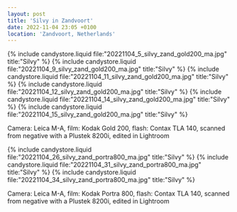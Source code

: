 ```yaml
---
layout: post
title: 'Silvy in Zandvoort'
date: 2022-11-04 23:05 +0100
location: 'Zandvoort, Netherlands'
---
```


{% include candystore.liquid file:"20221104_5_silvy_zand_gold200_ma.jpg" title:"Silvy" %}
{% include candystore.liquid file:"20221104_9_silvy_zand_gold200_ma.jpg" title:"Silvy" %}
{% include candystore.liquid file:"20221104_11_silvy_zand_gold200_ma.jpg" title:"Silvy" %}
{% include candystore.liquid file:"20221104_12_silvy_zand_gold200_ma.jpg" title:"Silvy" %}
{% include candystore.liquid file:"20221104_14_silvy_zand_gold200_ma.jpg" title:"Silvy" %}
{% include candystore.liquid file:"20221104_15_silvy_zand_gold200_ma.jpg" title:"Silvy" %}

Camera: Leica M-A, film: Kodak Gold 200, flash: Contax TLA 140, scanned from negative with a Plustek 8200i, edited in Lightroom

{% include candystore.liquid file:"20221104_26_silvy_zand_portra800_ma.jpg" title:"Silvy" %}
{% include candystore.liquid file:"20221104_31_silvy_zand_portra800_ma.jpg" title:"Silvy" %}
{% include candystore.liquid file:"20221104_34_silvy_zand_portra800_ma.jpg" title:"Silvy" %}

Camera: Leica M-A, film: Kodak Portra 800, flash: Contax TLA 140, scanned from negative with a Plustek 8200i, edited in Lightroom